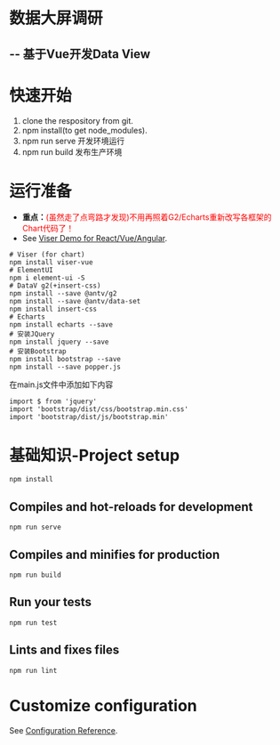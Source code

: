 数据大屏调研
===================
-- 基于Vue开发Data View
-------------------

# 快速开始
1. clone the respository from git.
1. npm install(to get node_modules).
1. npm run serve 开发环境运行
1. npm run build 发布生产环境

# 运行准备
- <b>重点：</b><font color="red">(虽然走了点弯路才发现)不用再照着G2/Echarts重新改写各框架的Chart代码了！</font>
- See [Viser Demo for React/Vue/Angular](https://viserjs.github.io/demo.html).

```
# Viser (for chart)
npm install viser-vue
# ElementUI
npm i element-ui -S
# DataV g2(+insert-css)
npm install --save @antv/g2
npm install --save @antv/data-set
npm install insert-css
# Echarts
npm install echarts --save
# 安装JQuery
npm install jquery --save
# 安装Bootstrap
npm install bootstrap --save
npm install --save popper.js
```
在main.js文件中添加如下内容
```
import $ from 'jquery'
import 'bootstrap/dist/css/bootstrap.min.css'
import 'bootstrap/dist/js/bootstrap.min'
```

# 基础知识-Project setup
```
npm install
```

## Compiles and hot-reloads for development
```
npm run serve
```

## Compiles and minifies for production
```
npm run build
```

## Run your tests
```
npm run test
```

## Lints and fixes files
```
npm run lint
```

# Customize configuration
See [Configuration Reference](https://cli.vuejs.org/config/).
